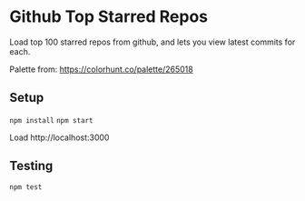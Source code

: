 # Github Top Starred Repos

Load top 100 starred repos from github, and lets you view latest commits for each.

Palette from: https://colorhunt.co/palette/265018

## Setup

`npm install`
`npm start`

Load http://localhost:3000

## Testing

`npm test`
